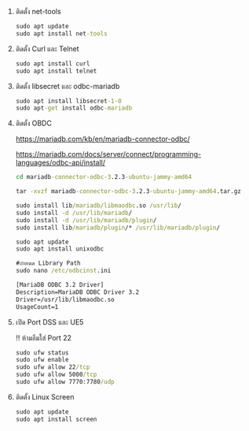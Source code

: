1. ติดตั้ง net-tools

   ```cmd
   sudo apt update
   sudo apt install net-tools
   ```


2. ติดตั้ง Curl และ Telnet

   ```cmd
   sudo apt install curl
   sudo apt install telnet
   ```

3. ติดตั้ง libsecret และ odbc-mariadb

   ```cmd
   sudo apt install libsecret-1-0
   sudo apt-get install odbc-mariadb
   ```

4. ติดตั้ง OBDC

   https://mariadb.com/kb/en/mariadb-connector-odbc/

   https://mariadb.com/docs/server/connect/programming-languages/odbc-api/install/

   ```cmd
   cd mariadb-connector-odbc-3.2.3-ubuntu-jammy-amd64
   
   tar -xvzf mariadb-connector-odbc-3.2.3-ubuntu-jammy-amd64.tar.gz
   
   sudo install lib/mariadb/libmaodbc.so /usr/lib/
   sudo install -d /usr/lib/mariadb/
   sudo install -d /usr/lib/mariadb/plugin/
   sudo install lib/mariadb/plugin/* /usr/lib/mariadb/plugin/
   
   sudo apt update
   sudo apt install unixodbc
   
   #กำหนด Library Path
   sudo nano /etc/odbcinst.ini
   
   [MariaDB ODBC 3.2 Driver]
   Description=MariaDB ODBC Driver 3.2
   Driver=/usr/lib/libmaodbc.so
   UsageCount=1
   ```

5. เปิด Port DSS และ UE5

   !! ห้ามลืมใส่ Port 22

   ```cmd
   sudo ufw status
   sudo ufw enable
   sudo ufw allow 22/tcp
   sudo ufw allow 5000/tcp
   sudo ufw allow 7770:7780/udp
   ```

6. ติดตั้ง Linux Screen

   ```cmd
   sudo apt update
   sudo apt install screen
   ```

   

   

   
